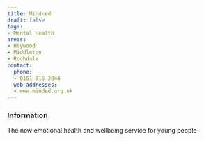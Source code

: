 ```yaml
---
title: Mind-ed
draft: false
tags:
- Mental Health
areas:
- Heywood
- Middleton
- Rochdale
contact:
  phone:
  - 0161 716 2844
  web_addresses:
  - www.minded.org.uk
---
```


### Information
The new emotional health and wellbeing service for young people

